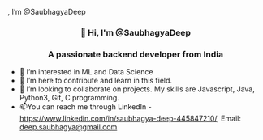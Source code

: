 , I’m @SaubhagyaDeep
  <h3 align="center">👋 Hi, I'm @SaubhagyaDeep</h3>
  <h3 align="center">A passionate backend developer from India</h3>

- 👀 I’m interested  in ML and Data Science 
- 🌱 I’m here to contribute and learn in this field.
- 💞️ I’m looking to collaborate on projects.
   My skills are Javascript, Java, Python3, Git, C programming.
- 📫You can reach me through   LinkedIn - https://www.linkedin.com/in/saubhagya-deep-445847210/, Email: deep.saubhagya@gmail.com





